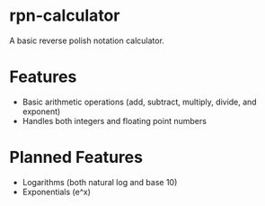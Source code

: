 # rpn-calculator
A basic reverse polish notation calculator.

# Features
* Basic arithmetic operations (add, subtract, multiply, divide, and exponent)
* Handles both integers and floating point numbers

# Planned Features
* Logarithms (both natural log and base 10)
* Exponentials (e^x)
